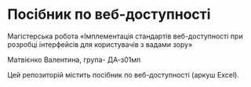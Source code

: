# Посібник по веб-доступності
Магістерська робота «Імплементація стандартів веб-доступності при розробці інтерфейсів для користувачів з вадами зору»

Матвієнко Валентина, група- ДА-з01мп

Цей репозиторій містить посібник по веб-доступності (аркуш Excel).
